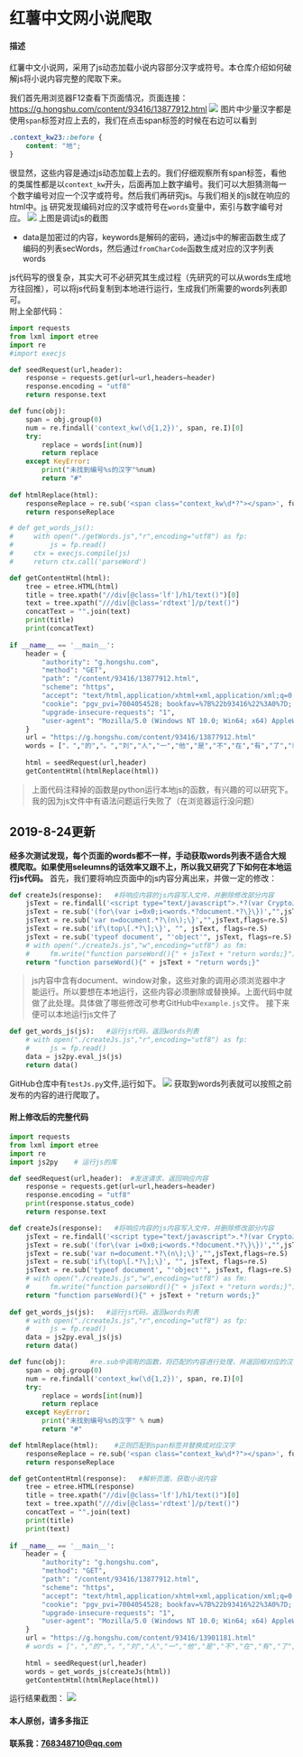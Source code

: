 # 红薯中文网小说爬取

#### 描述
红薯中文小说网，采用了js动态加载小说内容部分汉字或符号。本仓库介绍如何破解js将小说内容完整的爬取下来。

我们首先用浏览器F12查看下页面情况，页面连接：https://g.hongshu.com/content/93416/13877912.html
<img src="./002.png">
图片中少量汉字都是使用```span```标签对应上去的，我们在点击span标签的时候在右边可以看到
```css
.context_kw23::before {
    content: "地";
}
```
很显然，这些内容是通过js动态加载上去的。我们仔细观察所有span标签，看他的类属性都是以```context_kw```开头，后面再加上数字编号。我们可以大胆猜测每一个数字编号对应一个汉字或符号。然后我们再研究js。与我们相关的js就在响应的html中。<a href="./getWords.js">js</a>
研究发现编码对应的汉字或符号在```words```变量中，索引与数字编号对应。
<img src="./001.png">
上图是调试js的截图
- data是加密过的内容，keywords是解码的密码，通过js中的解密函数生成了编码的列表secWords，然后通过```fromCharCode```函数生成对应的汉字列表words

js代码写的很复杂，其实大可不必研究其生成过程（先研究的可以从words生成地方往回推），可以将js代码复制到本地进行运行，生成我们所需要的words列表即可。  
附上全部代码：
```python
import requests
from lxml import etree
import re
#import execjs

def seedRequest(url,header):
    response = requests.get(url=url,headers=header)
    response.encoding = "utf8"
    return response.text

def func(obj):
    span = obj.group(0)
    num = re.findall('context_kw(\d{1,2})', span, re.I)[0]
    try:
        replace = words[int(num)]
        return replace
    except KeyError:
        print("未找到编号%s的汉字"%num)
        return "#"
    
def htmlReplace(html):
    responseReplace = re.sub('<span class="context_kw\d*?"></span>', func, html)
    return responseReplace

# def get_words_js():
#     with open("./getWords.js","r",encoding="utf8") as fp:
#         js = fp.read()
#     ctx = execjs.compile(js)
#     return ctx.call('parseWord')

def getContentHtml(html):
    tree = etree.HTML(html)
    title = tree.xpath("//div[@class='lf']/h1/text()")[0]
    text = tree.xpath("///div[@class='rdtext']/p/text()")
    concatText = "".join(text)
    print(title)
    print(concatText)
    
if __name__ == '__main__':
    header = {
        "authority": "g.hongshu.com",
        "method": "GET",
        "path": "/content/93416/13877912.html",
        "scheme": "https",
        "accept": "text/html,application/xhtml+xml,application/xml;q=0.9,image/webp,image/apng,*/*;q=0.8,application/signed-exchange;v=b3",
        "cookie": "pgv_pvi=7004054528; bookfav=%7B%22b93416%22%3A0%7D; pgv_si=s2563727360; Hm_lvt_e966b218bafd5e76f0872a21b1474006=1566288274,1566295321,1566460817; Hm_lpvt_e966b218bafd5e76f0872a21b1474006=1566460817; yqksid=u5j08hk2dgmrtj0hirfv0niss2",
        "upgrade-insecure-requests": "1",
        "user-agent": "Mozilla/5.0 (Windows NT 10.0; Win64; x64) AppleWebKit/537.36 (KHTML, like Gecko) Chrome/75.0.3770.100 Safari/537.36"
    }
    url = "https://g.hongshu.com/content/93416/13877912.html"
    words = ["，","的","。","刘","人","一","他","是","不","在","有","了","着","”","“","秀","大","上","道","歆","个","名","下","地"]
    
    html = seedRequest(url,header)
    getContentHtml(htmlReplace(html))
```
> 上面代码注释掉的函数是python运行本地js的函数，有兴趣的可以研究下。我的因为js文件中有语法问题运行失败了（在浏览器运行没问题）

## 2019-8-24更新
**经多次测试发现，每个页面的words都不一样，手动获取words列表不适合大规模爬取。如果使用seleumns的话效率又跟不上，所以我又研究了下如何在本地运行js代码。**
首先，我们要将响应页面中的js内容分离出来，并做一定的修改：
```python
def createJs(response):   #将响应内容的js内容写入文件，并删除修改部分内容
    jsText = re.findall('<script type="text/javascript">.*?(var CryptoJS.*?)</script>',response,flags=re.S)[0]
    jsText = re.sub('(for\(var i=0x0;i<words.*?document.*?\}\})',"",jsText,flags=re.S)
    jsText = re.sub('var n=document.*?\(n\);\}',"",jsText,flags=re.S)
    jsText = re.sub('if\(top\[.*?\];\}', "", jsText, flags=re.S)
    jsText = re.sub('typeof document', "'object'", jsText, flags=re.S)
    # with open("./createJs.js","w",encoding="utf8") as fm:
    #     fm.write("function parseWord(){" + jsText + "return words;}")
    return "function parseWord(){" + jsText + "return words;}"
```
> js内容中含有document、window对象，这些对象的调用必须浏览器中才能运行。所以要想在本地运行，这些内容必须删除或替换掉。上面代码中就做了此处理。具体做了哪些修改可参考GitHub中```example.js```文件。
接下来便可以本地运行js文件了
```python
def get_words_js(js):   #运行js代码，返回words列表
    # with open("./createJs.js","r",encoding="utf8") as fp:
    #     js = fp.read()
    data = js2py.eval_js(js)
    return data()
```
GitHub仓库中有```testJs.py```文件,运行如下。
<img src="./006.png">
获取到words列表就可以按照之前发布的内容的进行爬取了。
#### 附上修改后的完整代码
```python
import requests
from lxml import etree
import re
import js2py    # 运行js的库

def seedRequest(url,header):  #发送请求，返回响应内容
    response = requests.get(url=url,headers=header)
    response.encoding = "utf8"
    print(response.status_code)
    return response.text

def createJs(response):   #将响应内容的js内容写入文件，并删除修改部分内容
    jsText = re.findall('<script type="text/javascript">.*?(var CryptoJS.*?)</script>',response,flags=re.S)[0]
    jsText = re.sub('(for\(var i=0x0;i<words.*?document.*?\}\})',"",jsText,flags=re.S)
    jsText = re.sub('var n=document.*?\(n\);\}',"",jsText,flags=re.S)
    jsText = re.sub('if\(top\[.*?\];\}', "", jsText, flags=re.S)
    jsText = re.sub('typeof document', "'object'", jsText, flags=re.S)
    # with open("./createJs.js","w",encoding="utf8") as fm:
    #     fm.write("function parseWord(){" + jsText + "return words;}")
    return "function parseWord(){" + jsText + "return words;}"
    
def get_words_js(js):   #运行js代码，返回words列表
    # with open("./createJs.js","r",encoding="utf8") as fp:
    #     js = fp.read()
    data = js2py.eval_js(js)
    return data()

def func(obj):      #re.sub中调用的函数，将匹配的内容进行处理，并返回相对应的汉字
    span = obj.group(0)
    num = re.findall('context_kw(\d{1,2})', span, re.I)[0]
    try:
        replace = words[int(num)]
        return replace
    except KeyError:
        print("未找到编号%s的汉字" % num)
        return "#"

def htmlReplace(html):    #正则匹配到span标签并替换成对应汉字
    responseReplace = re.sub('<span class="context_kw\d*?"></span>', func, html)
    return responseReplace

def getContentHtml(response):   #解析页面，获取小说内容
    tree = etree.HTML(response)
    title = tree.xpath("//div[@class='lf']/h1/text()")[0]
    text = tree.xpath("///div[@class='rdtext']/p/text()")
    concatText = "".join(text) 
    print(title)  
    print(text)
    
if __name__ == '__main__':
    header = {
        "authority": "g.hongshu.com",
        "method": "GET",
        "path": "/content/93416/13877912.html",
        "scheme": "https",
        "accept": "text/html,application/xhtml+xml,application/xml;q=0.9,image/webp,image/apng,*/*;q=0.8,application/signed-exchange;v=b3",
        "cookie": "pgv_pvi=7004054528; bookfav=%7B%22b93416%22%3A0%7D; pgv_si=s2563727360; Hm_lvt_e966b218bafd5e76f0872a21b1474006=1566288274,1566295321,1566460817; Hm_lpvt_e966b218bafd5e76f0872a21b1474006=1566460817; yqksid=u5j08hk2dgmrtj0hirfv0niss2",
        "upgrade-insecure-requests": "1",
        "user-agent": "Mozilla/5.0 (Windows NT 10.0; Win64; x64) AppleWebKit/537.36 (KHTML, like Gecko) Chrome/75.0.3770.100 Safari/537.36"
    }
    url = "https://g.hongshu.com/content/93416/13901181.html"
    # words = ["，","的","。","刘","人","一","他","是","不","在","有","了","着","”","“","秀","大","上","道","歆","个","名","下","地"]
    
    html = seedRequest(url,header)
    words = get_words_js(createJs(html))
    getContentHtml(htmlReplace(html))
```
运行结果截图：
<img src="./005.png">

#### 本人原创，请多多指正
#### 联系我：768348710@qq.com